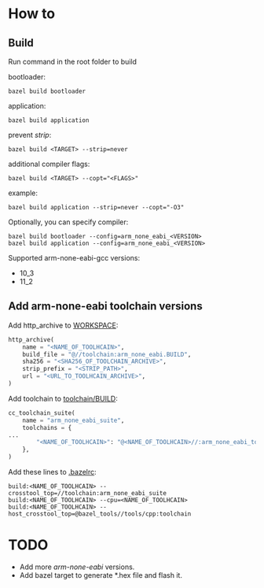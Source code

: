 # How to

## Build

Run command in the root folder to build 

bootloader:
```
bazel build bootloader
```

application:
```
bazel build application
```

prevent *strip*:
```
bazel build <TARGET> --strip=never
```

additional compiler flags:
```
bazel build <TARGET> --copt="<FLAGS>"
```

example:
```
bazel build application --strip=never --copt="-O3"
```

Optionally, you can specify compiler:
```
bazel build bootloader --config=arm_none_eabi_<VERSION>
bazel build application --config=arm_none_eabi_<VERSION>
```

Supported arm-none-eabi-gcc versions:
- 10_3
- 11_2

## Add arm-none-eabi toolchain versions

Add http_archive to [WORKSPACE](WORKSPACE):

```python
http_archive(
    name = "<NAME_OF_TOOLHCAIN>",
    build_file = "@//toolchain:arm_none_eabi.BUILD",
    sha256 = "<SHA256_OF_TOOLCHAIN_ARCHIVE>",
    strip_prefix = "<STRIP_PATH>",
    url = "<URL_TO_TOOLHCAIN_ARCHIVE>",
)
```

Add toolchain to [toolchain/BUILD](toolchain/BUILD):

```python
cc_toolchain_suite(
    name = "arm_none_eabi_suite",
    toolchains = {
...
        "<NAME_OF_TOOLHCAIN>": "@<NAME_OF_TOOLHCAIN>//:arm_none_eabi_toolchain",
    },
)
```

Add these lines to [.bazelrc](.bazelrc):

```
build:<NAME_OF_TOOLHCAIN> --crosstool_top=//toolchain:arm_none_eabi_suite
build:<NAME_OF_TOOLHCAIN> --cpu=<NAME_OF_TOOLHCAIN>
build:<NAME_OF_TOOLHCAIN> --host_crosstool_top=@bazel_tools//tools/cpp:toolchain
```

# TODO

* Add more *arm-none-eabi* versions.
* Add bazel target to generate *.hex file and flash it.